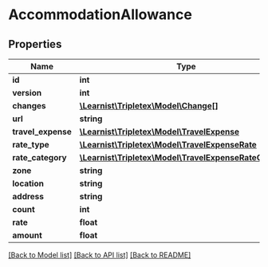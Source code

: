 # AccommodationAllowance

## Properties
Name | Type | Description | Notes
------------ | ------------- | ------------- | -------------
**id** | **int** |  | [optional] 
**version** | **int** |  | [optional] 
**changes** | [**\Learnist\Tripletex\Model\Change[]**](Change.md) |  | [optional] 
**url** | **string** |  | [optional] 
**travel_expense** | [**\Learnist\Tripletex\Model\TravelExpense**](TravelExpense.md) |  | [optional] 
**rate_type** | [**\Learnist\Tripletex\Model\TravelExpenseRate**](TravelExpenseRate.md) |  | [optional] 
**rate_category** | [**\Learnist\Tripletex\Model\TravelExpenseRateCategory**](TravelExpenseRateCategory.md) |  | [optional] 
**zone** | **string** |  | [optional] 
**location** | **string** |  | 
**address** | **string** |  | [optional] 
**count** | **int** |  | [optional] 
**rate** | **float** |  | [optional] 
**amount** | **float** |  | [optional] 

[[Back to Model list]](../../README.md#documentation-for-models) [[Back to API list]](../../README.md#documentation-for-api-endpoints) [[Back to README]](../../README.md)

